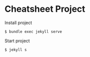 # Cheatsheet Project

Install project

```
$ bundle exec jekyll serve
```

Start project

```
$ jekyll s
```
